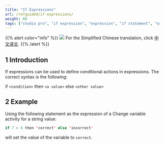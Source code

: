```yaml
---
title: "If Expressions"
url: /refguide8/if-expressions/
weight: 60
tags: ["studio pro", "if expression", "expression", "if statement", "expressions"]
---
```


{{% alert color="info" %}}
<img src="/attachments/china.png" class="d-inline-block" /> For the Simplified Chinese translation, click [中文译文](https://cdn.mendix.tencent-cloud.com/documentation/refguide8/if-expressions.pdf).
{{% /alert %}}

## 1 Introduction

If expressions can be used to define conditional actions in expressions. The correct syntax is the following:

if `<condition>` then `<a value>` else `<other value>`

## 2 Example

Using the following statement as the expression of a Change variable activity for a string value:

```java {linenos=false}
if 7 > 6 then 'correct' else 'incorrect'
```

will set the value of the variable to `correct`.
